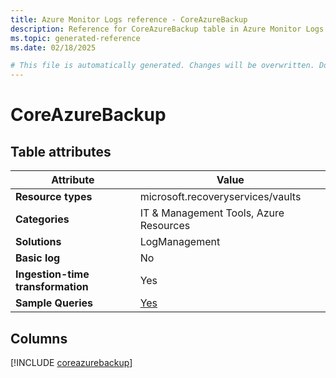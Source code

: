 ```yaml
---
title: Azure Monitor Logs reference - CoreAzureBackup
description: Reference for CoreAzureBackup table in Azure Monitor Logs.
ms.topic: generated-reference
ms.date: 02/18/2025

# This file is automatically generated. Changes will be overwritten. Do not change this file directly.
---
```


# CoreAzureBackup




## Table attributes

|Attribute|Value|
|---|---|
|**Resource types**|microsoft.recoveryservices/vaults|
|**Categories**|IT & Management Tools, Azure Resources|
|**Solutions**| LogManagement|
|**Basic log**|No|
|**Ingestion-time transformation**|Yes|
|**Sample Queries**|[Yes](/azure/azure-monitor/reference/queries/coreazurebackup)|



## Columns
  
[!INCLUDE [coreazurebackup](~/reusable-content/ce-skilling/azure/includes/azure-monitor/reference/tables/coreazurebackup-include.md)]
